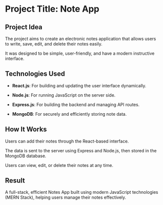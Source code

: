 
# Project Title: Note App
 
## Project Idea

The project aims to create an electronic notes application that allows users to write, save, edit, and delete their notes easily.  

It was designed to be simple, user-friendly, and have a modern instructive interface.
 
## Technologies Used

- **React.js**: For building and updating the user interface dynamically.  

- **Node.js**: For running JavaScript on the server side.  

- **Express.js**: For building the backend and managing API routes.  

- **MongoDB**: For securely and efficiently storing note data.
 
## How It Works

Users can add their notes through the React-based interface.  

The data is sent to the server using Express and Node.js, then stored in the MongoDB database.  

Users can view, edit, or delete their notes at any time.
 
## Result

A full-stack, efficient Notes App built using modern JavaScript technologies (MERN Stack), helping users manage their notes effectively.

   